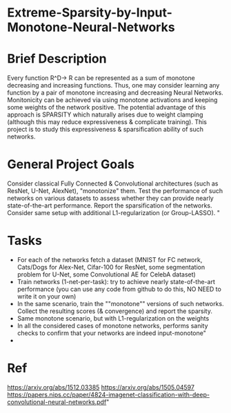 # Extreme-Sparsity-by-Input-Monotone-Neural-Networks

# Brief Description

Every function R^D-> R can be represented as a sum of monotone decreasing and increasing functions. Thus, one may consider learning any function by a pair of monotone increasing and decreasing Neural Networks. Monitonicity can be achieved via using monotone activations and keeping some weights of the network positive. The potential advantage of this approach is SPARSITY which naturally arises due to weight clamping (although this may reduce expressiveness & complicate training). This project is to study this expressiveness & sparsification ability of such networks.	

# General Project Goals
Consider classical Fully Connected & Convolutional architectures (such as ResNet, U-Net, AlexNet), "monotonize" them. Test the performance of such networks on various datasets to assess whether they can provide nearly state-of-the-art performance. Report the sparsification of the networks. 
Consider same setup with additional L1-regularization (or Group-LASSO).	"

# Tasks
- For each of the networks fetch a dataset (MNIST for FC network, Cats/Dogs for Alex-Net, Cifar-100 for ResNet, some segmentation problem for U-Net, some Convolutional AE for CelebA dataset)
- Train networks (1-net-per-task): try to achieve nearly state-of-the-art performance (you can use any code from github to do this, NO NEED to write it on your own)
- In the same scenario, train the ""monotone"" versions of such networks. Collect the resulting scores (& convergence) and report the sparsity.
- Same monotone scenario, but with L1-regularization on the weights
- In all the considered cases of monotone networks, performs sanity checks to confirm that your networks are indeed input-monotone"	
- 
# Ref
https://arxiv.org/abs/1512.03385
https://arxiv.org/abs/1505.04597
https://papers.nips.cc/paper/4824-imagenet-classification-with-deep-convolutional-neural-networks.pdf"
